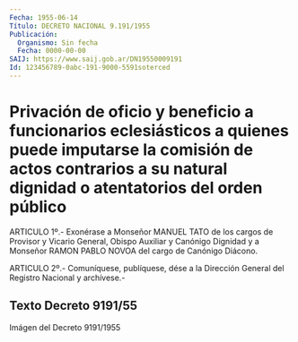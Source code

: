 ```yaml
---
Fecha: 1955-06-14
Título: DECRETO NACIONAL 9.191/1955
Publicación:
  Organismo: Sin fecha
  Fecha: 0000-00-00
SAIJ: https://www.saij.gob.ar/DN19550009191
Id: 123456789-0abc-191-9000-5591soterced
---
```

# Privación de oficio y beneficio a funcionarios eclesiásticos a quienes puede imputarse la comisión de actos contrarios a su natural dignidad o atentatorios del orden público

<a id="1"></a>
ARTICULO 1º.- Exonérase a Monseñor MANUEL TATO de los cargos de Provisor y Vicario General, Obispo Auxiliar y Canónigo Dignidad y a Monseñor RAMON PABLO NOVOA del cargo de Canónigo Diácono.

<a id="2"></a>
ARTICULO 2º.- Comuníquese, publíquese, dése a la Dirección General del Registro Nacional y archívese.-

## Texto Decreto 9191/55

Imágen del Decreto 9191/1955